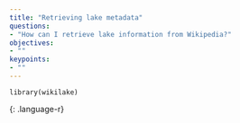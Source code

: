 ```yaml
---
title: "Retrieving lake metadata"
questions:
- "How can I retrieve lake information from Wikipedia?"
objectives:
- ""
keypoints:
- ""
---
```





~~~
library(wikilake)
~~~
{: .language-r}
